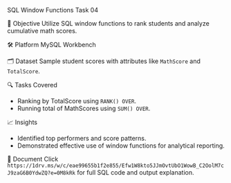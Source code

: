SQL Window Functions Task 04

 📌 Objective
Utilize SQL window functions to rank students and analyze cumulative math scores.

🛠️ Platform
MySQL Workbench

🗂️ Dataset
Sample student scores with attributes like `MathScore` and `TotalScore`.

🔍 Tasks Covered
- Ranking by TotalScore using `RANK() OVER`.
- Running total of MathScores using `SUM() OVER`.

 📈 Insights
- Identified top performers and score patterns.
- Demonstrated effective use of window functions for analytical reporting.

 📄 Document
Click `https://1drv.ms/w/c/eae99655b1f2e855/Efw1W8kto5JJmOvtUbO1WowB_C2OolM7cJ9zaG6B0YdwZQ?e=0M8kRk` for full SQL code and output explanation.

